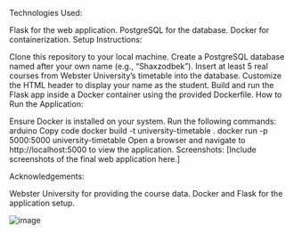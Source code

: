 Technologies Used:

Flask for the web application.
PostgreSQL for the database.
Docker for containerization.
Setup Instructions:

Clone this repository to your local machine.
Create a PostgreSQL database named after your own name (e.g., “Shaxzodbek”).
Insert at least 5 real courses from Webster University’s timetable into the database.
Customize the HTML header to display your name as the student.
Build and run the Flask app inside a Docker container using the provided Dockerfile.
How to Run the Application:

Ensure Docker is installed on your system.
Run the following commands:
arduino
Copy code
docker build -t university-timetable .
docker run -p 5000:5000 university-timetable
Open a browser and navigate to http://localhost:5000 to view the application.
Screenshots: [Include screenshots of the final web application here.]

Acknowledgements:

Webster University for providing the course data.
Docker and Flask for the application setup.

![image](https://github.com/user-attachments/assets/822d6f72-eb70-40a6-bfca-3e0ded584343)
